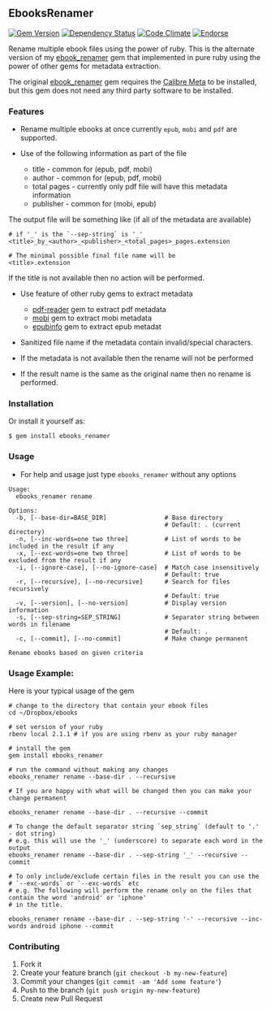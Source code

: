 ## EbooksRenamer

[![Gem Version](https://badge.fury.io/rb/ebooks_renamer.svg)](http://badge.fury.io/rb/ebooks_renamer)
[![Dependency Status](https://gemnasium.com/agilecreativity/ebooks_renamer.png)](https://gemnasium.com/agilecreativity/ebooks_renamer)
[![Code Climate](https://codeclimate.com/github/agilecreativity/ebooks_renamer.png)](https://codeclimate.com/github/agilecreativity/ebooks_renamer)
[![Endorse](https://api.coderwall.com/agilecreativity/endorsecount.png)](https://coderwall.com/agilecreativity)

Rename multiple ebook files using the power of ruby.
This is the alternate version of my [ebook_renamer][] gem that implemented in
pure ruby using the power of other gems for metadata extraction.

The original [ebook_renamer][] gem requires the [Calibre Meta][] to be installed,
but this gem does not need any third party software to be installed.

### Features

- Rename multiple ebooks at once currently `epub`, `mobi` and `pdf` are supported.

- Use of the following information as part of the file

  * title  - common for (epub, pdf, mobi)
  * author - common for (epub, pdf, mobi)
  * total pages - currently only pdf file will have this metadata information
  * publisher   - common for (mobi, epub)

The output file will be something like (if all of the metadata are available)

```
# if '_' is the `--sep-string` is '_'
<title>_by_<author>_<publisher>_<total_pages>_pages.extension

# The minimal possible final file name will be
<title>.extension
```

If the title is not available then no action will be performed.

- Use feature of other ruby gems to extract metadata
  * [pdf-reader][] gem to extract pdf metadata
  * [mobi][] gem to extract mobi metadata
  * [epubinfo][] gem to extract epub metadat

- Sanitized file name if the metadata contain invalid/special characters.

- If the metadata is not available then the rename will not be performed

- If the result name is the same as the original name then no rename is performed.

### Installation

Or install it yourself as:

    $ gem install ebooks_renamer

### Usage
- For help and usage just type `ebooks_renamer` without any options

```
Usage:
  ebooks_renamer rename

Options:
  -b, [--base-dir=BASE_DIR]                # Base directory
                                           # Default: . (current directory)
  -n, [--inc-words=one two three]          # List of words to be included in the result if any
  -x, [--exc-words=one two three]          # List of words to be excluded from the result if any
  -i, [--ignore-case], [--no-ignore-case]  # Match case insensitively
                                           # Default: true
  -r, [--recursive], [--no-recursive]      # Search for files recursively
                                           # Default: true
  -v, [--version], [--no-version]          # Display version information
  -s, [--sep-string=SEP_STRING]            # Separator string between words in filename
                                           # Default: .
  -c, [--commit], [--no-commit]            # Make change permanent

Rename ebooks based on given criteria
```

### Usage Example:

Here is your typical usage of the gem

```shell
# change to the directory that contain your ebook files
cd ~/Dropbox/ebooks

# set version of your ruby
rbenv local 2.1.1 # if you are using rbenv as your ruby manager

# install the gem
gem install ebooks_renamer

# run the command without making any changes
ebooks_renamer rename --base-dir . --recursive

# If you are happy with what will be changed then you can make your change permanent

ebooks_renamer rename --base-dir . --recursive --commit

# To change the default separator string `sep_string` (default to '.' - dot string)
# e.g. this will use the '_' (underscore) to separate each word in the output
ebooks_renamer rename --base-dir . --sep-string '_' --recursive --commit

# To only include/exclude certain files in the result you can use the
# `--exc-words` or `--exc-words` etc
# e.g. The following will perform the rename only on the files that contain the word 'android' or 'iphone'
# in the title.

ebooks_renamer rename --base-dir . --sep-string '-' --recursive --inc-words android iphone --commit
```

### Contributing

1. Fork it
2. Create your feature branch (`git checkout -b my-new-feature`)
3. Commit your changes (`git commit -am 'Add some feature'`)
4. Push to the branch (`git push origin my-new-feature`)
5. Create new Pull Request

[ebook_renamer]: https://github.com/agilecreativity/filename_cleaner
[mobi]: https://rubygems.org/gems/mobi
[pdf-reader]: https://rubygems.org/gems/pdf-reader
[epubinfo]: https://rubygems.org/gems/epubinfo
[Calibre Meta]: http://manual.calibre-ebook.com/cli/ebook-meta.html
